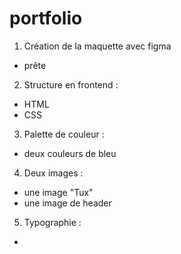 # portfolio
1. Création de la maquette avec figma
  * prête

2. Structure en frontend : 
  - HTML
  - CSS
  
3. Palette de couleur :
  - deux couleurs de bleu
  
4. Deux images :
  - une image "Tux"
  - une image de header
  
5. Typographie :
  -
  
